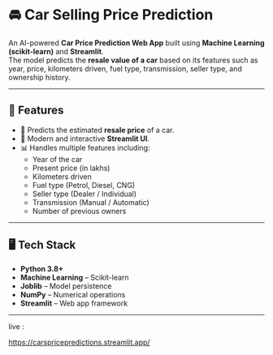 # 🚘 Car Selling Price Prediction

An AI-powered **Car Price Prediction Web App** built using **Machine Learning (scikit-learn)** and **Streamlit**.  
The model predicts the **resale value of a car** based on its features such as year, price, kilometers driven, fuel type, transmission, seller type, and ownership history.  

---

## 📌 Features
- 🔮 Predicts the estimated **resale price** of a car.  
- 🎨 Modern and interactive **Streamlit UI**.  
- 📊 Handles multiple features including:
  - Year of the car  
  - Present price (in lakhs)  
  - Kilometers driven  
  - Fuel type (Petrol, Diesel, CNG)  
  - Seller type (Dealer / Individual)  
  - Transmission (Manual / Automatic)  
  - Number of previous owners  

---

## 🖥️ Tech Stack
- **Python 3.8+**
- **Machine Learning** – Scikit-learn
- **Joblib** – Model persistence
- **NumPy** – Numerical operations
- **Streamlit** – Web app framework

---
live :

https://carspricepredictions.streamlit.app/
